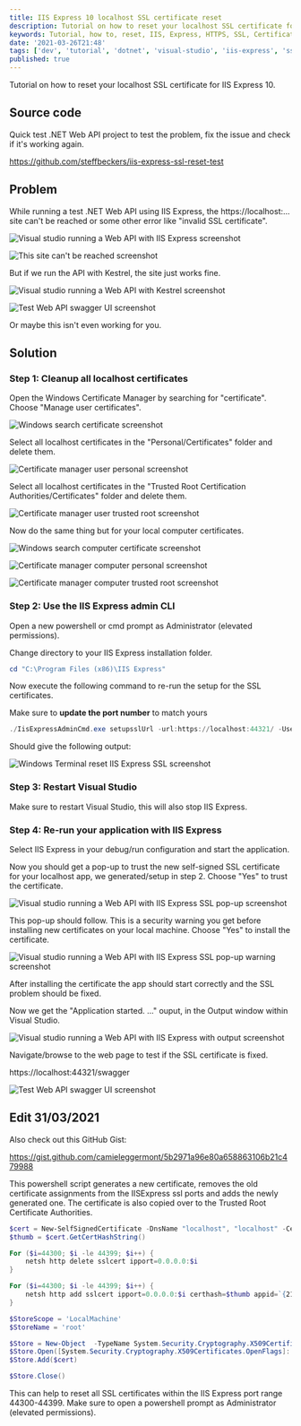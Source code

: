 ```yaml
---
title: IIS Express 10 localhost SSL certificate reset
description: Tutorial on how to reset your localhost SSL certificate for IIS Express 10.
keywords: Tutorial, how to, reset, IIS, Express, HTTPS, SSL, Certificate, .NET, API, Visual Studio, VS, Steff, Beckers, Blog
date: '2021-03-26T21:48'
tags: ['dev', 'tutorial', 'dotnet', 'visual-studio', 'iis-express', 'ssl']
published: true
---
```


Tutorial on how to reset your localhost SSL certificate for IIS Express 10.

## Source code

Quick test .NET Web API project to test the problem, fix the issue and check if it's working again.

https://github.com/steffbeckers/iis-express-ssl-reset-test

## Problem

While running a test .NET Web API using IIS Express, the https://localhost:... site can't be reached or some other error like "invalid SSL certificate".

![Visual studio running a Web API with IIS Express screenshot](/blog/iis-express-localhost-ssl-certificate-reset/images/visual-studio-running-web-api-with-iis-express.png)

![This site can't be reached screenshot](/blog/iis-express-localhost-ssl-certificate-reset/images/this-site-cant-be-reached-localhost-refused-to-connect.png)

But if we run the API with Kestrel, the site just works fine.

![Visual studio running a Web API with Kestrel screenshot](/blog/iis-express-localhost-ssl-certificate-reset/images/visual-studio-running-web-api-with-kestrel.png)

![Test Web API swagger UI screenshot](/blog/iis-express-localhost-ssl-certificate-reset/images/web-api-swagger.png)

Or maybe this isn't even working for you.

## Solution

### Step 1: Cleanup all localhost certificates

Open the Windows Certificate Manager by searching for "certificate". Choose "Manage user certificates".

![Windows search certificate screenshot](/blog/iis-express-localhost-ssl-certificate-reset/images/windows-search-certificate.png)

Select all localhost certificates in the "Personal/Certificates" folder and delete them.

![Certificate manager user personal screenshot](/blog/iis-express-localhost-ssl-certificate-reset/images/certificate-manager-user-personal.png)

Select all localhost certificates in the "Trusted Root Certification Authorities/Certificates" folder and delete them.

![Certificate manager user trusted root screenshot](/blog/iis-express-localhost-ssl-certificate-reset/images/certificate-manager-user-trusted-root.png)

Now do the same thing but for your local computer certificates.

![Windows search computer certificate screenshot](/blog/iis-express-localhost-ssl-certificate-reset/images/windows-search-computer-certificate.png)

![Certificate manager computer personal screenshot](/blog/iis-express-localhost-ssl-certificate-reset/images/certificate-manager-computer-personal.png)

![Certificate manager computer trusted root screenshot](/blog/iis-express-localhost-ssl-certificate-reset/images/certificate-manager-computer-trusted-root.png)

### Step 2: Use the IIS Express admin CLI

Open a new powershell or cmd prompt as Administrator (elevated permissions).

Change directory to your IIS Express installation folder.

```powershell
cd "C:\Program Files (x86)\IIS Express"
```

Now execute the following command to re-run the setup for the SSL certificates.

Make sure to **update the port number** to match yours

```powershell
./IisExpressAdminCmd.exe setupsslUrl -url:https://localhost:44321/ -UseSelfSigned
```

Should give the following output:

![Windows Terminal reset IIS Express SSL screenshot](/blog/iis-express-localhost-ssl-certificate-reset/images/windows-terminal-reset-iis-express-ssl.png)

### Step 3: Restart Visual Studio

Make sure to restart Visual Studio, this will also stop IIS Express.

### Step 4: Re-run your application with IIS Express

Select IIS Express in your debug/run configuration and start the application.

Now you should get a pop-up to trust the new self-signed SSL certificate for your localhost app, we generated/setup in step 2. Choose "Yes" to trust the certificate.

![Visual studio running a Web API with IIS Express SSL pop-up screenshot](/blog/iis-express-localhost-ssl-certificate-reset/images/visual-studio-running-web-api-with-iis-express-ssl-popup.png)

This pop-up should follow. This is a security warning you get before installing new certificates on your local machine. Choose "Yes" to install the certificate.

![Visual studio running a Web API with IIS Express SSL pop-up warning screenshot](/blog/iis-express-localhost-ssl-certificate-reset/images/visual-studio-running-web-api-with-iis-express-ssl-popup-warning.png)

After installing the certificate the app should start correctly and the SSL problem should be fixed.

Now we get the "Application started. ..." ouput, in the Output window within Visual Studio.

![Visual studio running a Web API with IIS Express with output screenshot](/blog/iis-express-localhost-ssl-certificate-reset/images/visual-studio-running-web-api-with-iis-express-with-output.png)

Navigate/browse to the web page to test if the SSL certificate is fixed.

https://localhost:44321/swagger

![Test Web API swagger UI screenshot](/blog/iis-express-localhost-ssl-certificate-reset/images/web-api-swagger.png)

## Edit 31/03/2021

Also check out this GitHub Gist:

https://gist.github.com/camieleggermont/5b2971a96e80a658863106b21c479988

This powershell script generates a new certificate, removes the old certificate assignments from the IISExpress ssl ports and adds the newly generated one. The certificate is also copied over to the Trusted Root Certificate Authorities.

```powershell
$cert = New-SelfSignedCertificate -DnsName "localhost", "localhost" -CertStoreLocation "cert:\LocalMachine\My" -NotAfter (Get-Date).AddYears(5)
$thumb = $cert.GetCertHashString()

For ($i=44300; $i -le 44399; $i++) {
    netsh http delete sslcert ipport=0.0.0.0:$i
}

For ($i=44300; $i -le 44399; $i++) {
    netsh http add sslcert ipport=0.0.0.0:$i certhash=$thumb appid=`{214124cd-d05b-4309-9af9-9caa44b2b74a`}
}

$StoreScope = 'LocalMachine'
$StoreName = 'root'

$Store = New-Object  -TypeName System.Security.Cryptography.X509Certificates.X509Store  -ArgumentList $StoreName, $StoreScope
$Store.Open([System.Security.Cryptography.X509Certificates.OpenFlags]::ReadWrite)
$Store.Add($cert)

$Store.Close()
```

This can help to reset all SSL certificates within the IIS Express port range 44300-44399. Make sure to open a powershell prompt as Administrator (elevated permissions).
